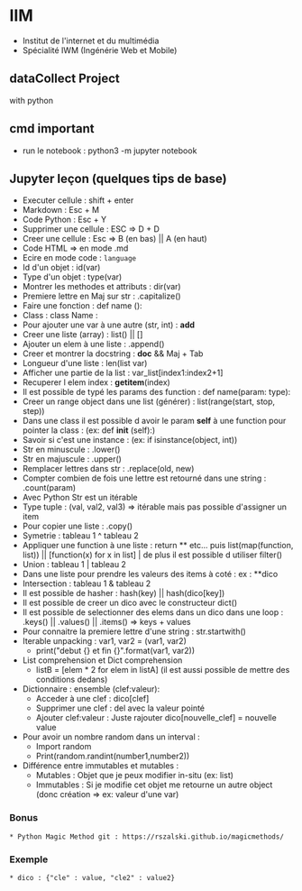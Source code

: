 # IIM
  * Institut de l'internet et du multimédia
  * Spécialité IWM (Ingénérie Web et Mobile)

## dataCollect Project
with python

## cmd important
  * run le notebook : python3 -m jupyter notebook

## Jupyter leçon (quelques tips de base)
  * Executer cellule : shift + enter
  * Markdown : Esc + M
  * Code Python : Esc + Y
  * Supprimer une cellule : ESC => D + D
  * Creer une cellule : Esc => B (en bas) || A (en haut)
  * Code HTML => en mode .md
  * Ecire en mode code : ```language```
  * Id d'un objet : id(var)
  * Type d'un objet : type(var)
  * Montrer les methodes et attributs : dir(var)
  * Premiere lettre en Maj sur str : .capitalize()
  * Faire une fonction : def name ():
  * Class : class Name :
  * Pour ajouter une var à une autre (str, int) : __add__
  * Creer une liste (array) : list() || []
  * Ajouter un elem à une liste : .append()
  * Creer et montrer la docstring : __doc__ && Maj + Tab
  * Longueur d'une liste : len(list var)
  * Afficher une partie de la list : var_list[index1:index2+1]
  * Recuperer l elem index : __getitem__(index)
  * Il est possible de typé les params des function : def name(param: type):
  * Creer un range object dans une list (générer) : list(range(start, stop, step))
  * Dans une class il est possible d avoir le param __self__ à une function pour pointer la class : (ex: def __init__ (self):)
  * Savoir si c'est une instance : (ex: if isinstance(object, int))
  * Str en minuscule : .lower()
  * Str en majuscule : .upper()
  * Remplacer lettres dans str : .replace(old, new)
  * Compter combien de fois une lettre est retourné dans une string : .count(param)
  * Avec Python Str est un itérable
  * Type tuple : (val, val2, val3) => itérable mais pas possible d'assigner un item
  * Pour copier une liste : .copy()
  * Symetrie : tableau 1 ^ tableau 2
  * Appliquer une function à une liste : return ** etc... puis list(map(function, list)) || [function(x) for x in list] | de plus il est possible d utiliser filter()
  * Union : tableau 1 | tableau 2
  * Dans une liste pour prendre les valeurs des items à coté : ex : **dico
  * Intersection : tableau 1 & tableau 2
  * Il est possible de hasher : hash(key) || hash(dico[key])
  * Il est possible de creer un dico avec le constructeur dict()
  * Il est possible de selectionner des elems dans un dico dans une loop : .keys() || .values() || .items() => keys + values
  * Pour connaitre la premiere lettre d'une string : str.startwith()
  * Iterable unpacking : var1, var2 = (var1, var2)
    * print("debut {} et fin {}".format(var1, var2))
  * List comprehension et Dict comprehension
    * listB = [elem * 2 for elem in listA] (il est aussi possible de mettre des conditions dedans)
  * Dictionnaire : ensemble (clef:valeur):
    * Acceder à une clef : dico[clef]
    * Supprimer une clef : del avec la valeur pointé
    * Ajouter clef:valeur : Juste rajouter dico[nouvelle_clef] = nouvelle value
  * Pour avoir un nombre random dans un interval :
    * Import random
    * Print(random.randint(number1,number2))
  * Différence entre immutables et mutables :
    * Mutables : Objet que je peux modifier in-situ (ex: list)
    * Immutables : Si je modifie cet objet me retourne un autre object (donc création => ex: valeur d'une var)

  ### Bonus
    * Python Magic Method git : https://rszalski.github.io/magicmethods/

  ### Exemple
    * dico : {"cle" : value, "cle2" : value2}
